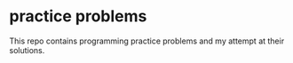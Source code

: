 # practice problems
This repo contains programming practice problems and my attempt at their solutions.
